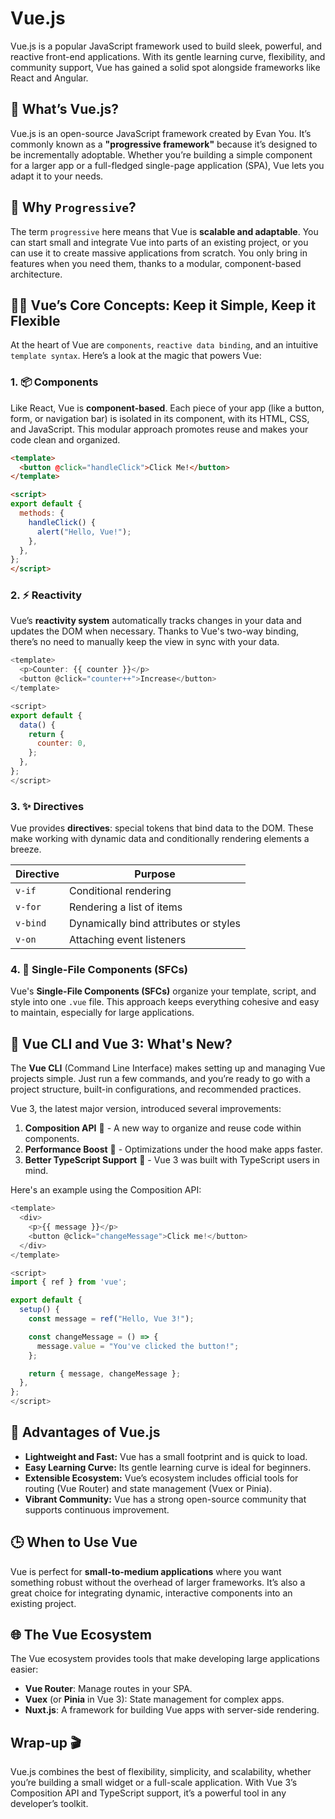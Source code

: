 # Vue.js

Vue.js is a popular JavaScript framework used to build sleek, powerful, and reactive front-end applications. With its gentle learning curve, flexibility, and community support, Vue has gained a solid spot alongside frameworks like React and Angular.

## 🧐 What’s Vue.js? 
Vue.js is an open-source JavaScript framework created by Evan You. It’s commonly known as a **"progressive framework"** because it’s designed to be incrementally adoptable. Whether you’re building a simple component for a larger app or a full-fledged single-page application (SPA), Vue lets you adapt it to your needs.

## 🤔 Why `Progressive`? 
The term `progressive` here means that Vue is **scalable and adaptable**. You can start small and integrate Vue into parts of an existing project, or you can use it to create massive applications from scratch. You only bring in features when you need them, thanks to a modular, component-based architecture.

## 🤸🏻 Vue’s Core Concepts: Keep it Simple, Keep it Flexible
At the heart of Vue are `components`, `reactive data binding`, and an intuitive `template syntax`. Here’s a look at the magic that powers Vue:
### 1. 📦 Components
Like React, Vue is **component-based**. Each piece of your app (like a button, form, or navigation bar) is isolated in its component, with its HTML, CSS, and JavaScript. This modular approach promotes reuse and makes your code clean and organized.
```html
<template>
  <button @click="handleClick">Click Me!</button>
</template>

<script>
export default {
  methods: {
    handleClick() {
      alert("Hello, Vue!");
    },
  },
};
</script>
```

### 2. ⚡ Reactivity
Vue’s **reactivity system** automatically tracks changes in your data and updates the DOM when necessary. Thanks to Vue's two-way binding, there’s no need to manually keep the view in sync with your data.
```JavaScript
<template>
  <p>Counter: {{ counter }}</p>
  <button @click="counter++">Increase</button>
</template>

<script>
export default {
  data() {
    return {
      counter: 0,
    };
  },
};
</script>
```

### 3. ✨ Directives
Vue provides **directives**: special tokens that bind data to the DOM. These make working with dynamic data and conditionally rendering elements a breeze.

|Directive|Purpose|
|---|---|
|`v-if`|Conditional rendering|
|`v-for`|Rendering a list of items|
|`v-bind`|Dynamically bind attributes or styles|
|`v-on`|Attaching event listeners|

### 4. 📁 Single-File Components (SFCs)
Vue's **Single-File Components (SFCs)** organize your template, script, and style into one `.vue` file. This approach keeps everything cohesive and easy to maintain, especially for large applications.


## 🚀 Vue CLI and Vue 3: What's New?
The **Vue CLI** (Command Line Interface) makes setting up and managing Vue projects simple. Just run a few commands, and you’re ready to go with a project structure, built-in configurations, and recommended practices.

Vue 3, the latest major version, introduced several improvements:
1. **Composition API** 🧩 - A new way to organize and reuse code within components.
2. **Performance Boost** 🚀 - Optimizations under the hood make apps faster.
3. **Better TypeScript Support** 📜 - Vue 3 was built with TypeScript users in mind.

Here's an example using the Composition API:
```JavaScript
<template>
  <div>
    <p>{{ message }}</p>
    <button @click="changeMessage">Click me!</button>
  </div>
</template>

<script>
import { ref } from 'vue';

export default {
  setup() {
    const message = ref("Hello, Vue 3!");

    const changeMessage = () => {
      message.value = "You've clicked the button!";
    };

    return { message, changeMessage };
  },
};
</script>
```

## 🌟 Advantages of Vue.js
- **Lightweight and Fast:** Vue has a small footprint and is quick to load.
- **Easy Learning Curve:** Its gentle learning curve is ideal for beginners.
- **Extensible Ecosystem:** Vue’s ecosystem includes official tools for routing (Vue Router) and state management (Vuex or Pinia).
- **Vibrant Community:** Vue has a strong open-source community that supports continuous improvement.

## 🕒 When to Use Vue
Vue is perfect for **small-to-medium applications** where you want something robust without the overhead of larger frameworks. It’s also a great choice for integrating dynamic, interactive components into an existing project.
## 🌐 The Vue Ecosystem 

The Vue ecosystem provides tools that make developing large applications easier:

- **Vue Router**: Manage routes in your SPA.
- **Vuex** (or **Pinia** in Vue 3): State management for complex apps.
- **Nuxt.js**: A framework for building Vue apps with server-side rendering.


## Wrap-up 🎬

Vue.js combines the best of flexibility, simplicity, and scalability, whether you’re building a small widget or a full-scale application. With Vue 3’s Composition API and TypeScript support, it’s a powerful tool in any developer’s toolkit.